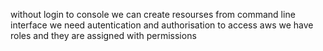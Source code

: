 without login to console we can create resourses from command line interface
we need autentication and authorisation to access aws
we have roles and they are assigned with permissions
